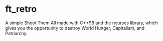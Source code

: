 # ft_retro
A simple Shoot Them All made with C++98 and the ncurses library, which gives you the opportunity to destroy World Hunger, Capitalism, and Patriarchy.
